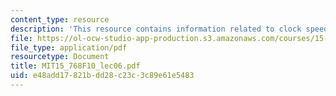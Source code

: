 ```yaml
---
content_type: resource
description: 'This resource contains information related to clock speed and disruptions. '
file: https://ol-ocw-studio-app-production.s3.amazonaws.com/courses/15-768-management-of-services-concepts-design-and-delivery-fall-2010/e48add17821bdd28c23c3c89e61e5483_MIT15_768F10_lec06.pdf
file_type: application/pdf
resourcetype: Document
title: MIT15_768F10_lec06.pdf
uid: e48add17-821b-dd28-c23c-3c89e61e5483
---
```

